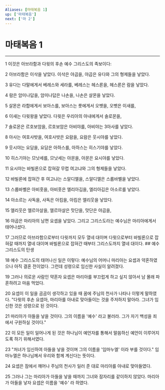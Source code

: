 ```yaml
---
Aliases: [마태복음 1]
up: ['마태복음']
next: ['마 2']
---
```

# 마태복음 1

***


1 이것은 아브라함과 다윗의 후손 예수 그리스도의 족보이다: 

2 아브라함은 이삭을 낳았다. 이삭은 야곱을, 야곱은 유다와 그의 형제들을 낳았다. 

3 유다는 다말에게서 베레스와 세라를, 베레스는 헤스론을, 헤스론은 람을 낳았다. 

4 람은 암미나답을, 암미나답은 나손을, 나손은 살몬을 낳았다. 

5 살몬은 라합에게서 보아스를, 보아스는 룻에게서 오벳을, 오벳은 이새를, 

6 이새는 다윗왕을 낳았다. 다윗은 우리아의 아내에게서 솔로몬을, 

7 솔로몬은 르호보암을, 르호보암은 아비야를, 아비야는 3아사를 낳았다. 

8 아사는 여호사밧을, 여호사밧은 요람을, 요람은 웃시야를 낳았다. 

9 웃시야는 요담을, 요담은 아하스를, 아하스는 히스기야를 낳았다. 

10 히스기야는 므낫세를, 므낫세는 아몬을, 아몬은 요시야를 낳았다. 

11 요시야는 바빌론으로 잡혀갈 무렵 여고냐와 그의 형제들을 낳았다. 

12 바빌론에 잡혀간 후 여고냐는 스알디엘을, 스알디엘은 스룹바벨을 낳았다. 

13 스룹바벨은 아비훗을, 아비훗은 엘리아김을, 엘리아김은 아소르를 낳았다. 

14 아소르는 사독을, 사독은 아킴을, 아킴은 엘리웃을 낳았다. 

15 엘리웃은 엘르아살을, 엘르아살은 맛단을, 맛단은 야곱을, 

16 야곱은 마리아의 남편 요셉을 낳았다. 그리고 그리스도라는 예수님은 마리아에게서 태어나셨다. 

17 그러므로 아브라함으로부터 다윗까지 모두 열네 대이며 다윗으로부터 바빌론으로 잡혀갈 때까지 열네 대이며 바빌론으로 잡혀간 때부터 그리스도까지 열네 대이다. ## 예수 그리스도의 탄생 

18 예수 그리스도의 태어나신 일은 이렇다: 예수님의 어머니 마리아는 요셉과 약혼하였으나 아직 결혼 전이었다. 그런데 성령으로 임신한 사실이 알려졌다. 

19 그러나 의로운 사람인 약혼자 요셉은 마리아를 부끄럽게 하고 싶지 않아서 남 몰래 파혼하려고 마음 먹었다. 

20 요셉이 이 일을 곰곰이 생각하고 있을 때 꿈에 주님의 천사가 나타나 이렇게 말하였다. "다윗의 후손 요셉아, 마리아를 아내로 맞아들이는 것을 주저하지 말아라. 그녀가 임신한 것은 성령으로 된 것이다. 

21 마리아가 아들을 낳을 것이다. 그의 이름을 '예수' 라고 불러라. 그가 자기 백성을 죄에서 구원하실 것이다." 

22 이 모든 일이 일어나게 된 것은 하나님이 예언자를 통해서 말씀하신 예언이 이루어지도록 하기 위해서였다. 

23 "처녀가 임신하여 아들을 낳을 것이며 그의 이름을 '임마누엘' 이라 부를 것이다." 임마누엘은 하나님께서 우리와 함께 계신다는 뜻이다. 

24 요셉은 잠에서 깨어나 주님의 천사가 일러 준 대로 마리아를 아내로 맞아들였다. 

25 그러나 그는 마리아가 아들을 낳을 때까지 그녀와 잠자리를 같이하지 않았다. 마리아가 아들을 낳자 요셉은 이름을 '예수' 라 하였다.

